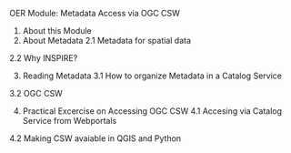 OER Module: Metadata Access via OGC CSW
1. About this Module
2. About Metadata
2.1 Metadata for spatial data

2.2 Why INSPIRE?

3. Reading Metadata
3.1 How to organize Metadata in a Catalog Service

3.2 OGC CSW

4. Practical Excercise on Accessing OGC CSW
4.1 Accesing via Catalog Service from Webportals

4.2 Making CSW avaiable in QGIS and Python
